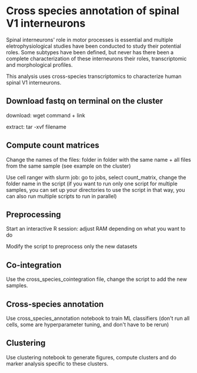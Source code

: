# Cross species annotation of spinal V1 interneurons

Spinal interneurons' role in motor processes is essential and multiple eletrophysiological studies have been conducted to study their potential roles. Some subtypes have been defined, but never has there been a complete characterization of these interneurons their roles, transcriptomic and morphological profiles. 

This analysis uses cross-species transcriptomics to characterize human spinal V1 interneurons. 


## Download fastq on terminal on the cluster
download: wget command + link

extract: tar -xvf filename

## Compute count matrices
Change the names of the files: folder in folder with the same name + all files from the same sample (see example on the cluster)

Use cell ranger with slurm job: go to jobs, select count_matrix, change the folder name in the script
(if you want to run only one script for multiple samples, you can set up your directories to use the script in that way, you can also run multiple scripts to run in parallel)

## Preprocessing 
Start an interactive R session: adjust RAM depending on what you want to do

Modify the script to preprocess only the new datasets

## Co-integration
Use the cross_species_cointegration file, change the script to add the new samples.

## Cross-species annotation
Use cross_species_annotation notebook to train ML classifiers (don't run all cells, some are hyperparameter tuning, and don't have to be rerun)

## Clustering
Use clustering notebook to generate figures, compute clusters and do marker analysis specific to these clusters.
